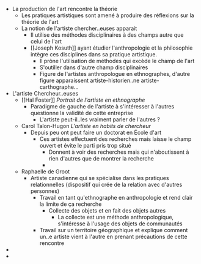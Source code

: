 - La production de l'art rencontre la théorie
	- Les pratiques artistiques sont amené à produire des réflexions sur la théorie de l'art
	- La notion de l'artiste chercher..euses apparait
		- Il utilise des méthodes disciplinaires à des champs autre que celui de l'art
		- [[Joseph Kosuth]] ayant étudier l'anthropologie et la philosophie intègre ces disciplines dans sa pratique artistique.
			- Il prône l'utilisation de méthodes qui excède le champ de l'art
			- S'outiller dans d'autre champ disciplinaires
			- Figure de l'artistes anthropologue en ethnographes, d'autre figure apparaissent artiste-historien..ne artiste-carthographe...
- L'artiste Chercheur..euses
	- [[Hal Foster]] *Portrait de l'artiste en ethnographe*
		- Paradigme de gauche de l'artiste à s'intéresser à l'autres questionne la validité de cette entreprise
			- L'artiste peut-il..les vraiment parler de l'autres ?
	- Carol Talon-Hugon *L'artiste en habits de chercheur*
		- Depuis peu ont peut faire un doctorat en École d'art
			- Ces artistes effectuent des recherches mais laisse le champ ouvert et évite le parti pris trop situé
				- Donnent à voir des recherches mais qui n'aboutissent à rien d'autres que de montrer la recherche
				-
	- Raphaelle de Groot
		- Artiste canadienne qui se spécialise dans les pratiques relationnelles (dispositif qui crée de la relation avec d'autres personnes)
			- Travail en tant qu'ethnographe en anthropologie et rend clair la limite de ça recherche
				- Collecte des objets et en fait des objets autres
					- La collecte est une méthode anthropologique, s'intéresse à l'usage des objets de communautés
			- Travail sur un territoire géographique et explique comment un..e artiste vient à l'autre en prenant précautions de cette rencontre
-
-